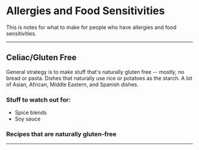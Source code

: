 # Allergies and Food Sensitivities

This is notes for what to make for people who have allergies and food sensitivities. 

* * *

## Celiac/Gluten Free

General strategy is to make stuff that's naturally gluten free -- mostly, no bread or pasta. Dishes that naturally use rice or potatoes as the starch. A lot of Asian, African, Middle Eastern, and Spanish dishes.

### Stuff to watch out for:

- Spice blends
- Soy sauce

### Recipes that are naturally gluten-free



* * *
